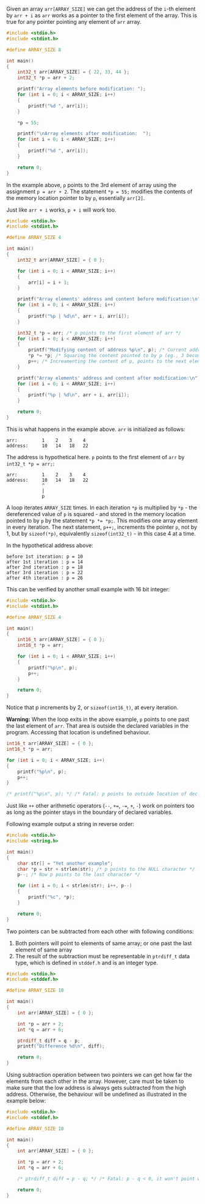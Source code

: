 Given an array `arr[ARRAY_SIZE]` we can get the address of the `i`-th element by `arr + i` as `arr` works as a pointer to the first element of the array. This is true for any pointer pointing any element of `arr` array.

```C runnable
#include <stdio.h>
#include <stdint.h>

#define ARRAY_SIZE 8

int main()
{
	int32_t arr[ARRAY_SIZE] = { 22, 33, 44 };
	int32_t *p = arr + 2;

	printf("Array elements before modification: ");
	for (int i = 0; i < ARRAY_SIZE; i++)
	{
		printf("%d ", arr[i]);
	}

	*p = 55;

	printf("\nArray elements after modification:  ");
	for (int i = 0; i < ARRAY_SIZE; i++)
	{
		printf("%d ", arr[i]);
	}

	return 0;
}
```

In the example above, `p` points to the 3rd element of array using the assignment `p = arr + 2`. The statement `*p = 55;` modifies the contents of the memory location pointer to by `p`, essentially `arr[2]`.

Just like `arr + i` works, `p + i` will work too.

```C runnable
#include <stdio.h>
#include <stdint.h>

#define ARRAY_SIZE 4

int main()
{
	int32_t arr[ARRAY_SIZE] = { 0 };

	for (int i = 0; i < ARRAY_SIZE; i++)
	{
		arr[i] = i + 1;
	}

	printf("Array elements' address and content before modification:\n");
	for (int i = 0; i < ARRAY_SIZE; i++)
	{
		printf("%p | %d\n", arr + i, arr[i]);
	}

	int32_t *p = arr; /* p points to the first element of arr */
	for (int i = 0; i < ARRAY_SIZE; i++)
	{
		printf("Modifying content of address %p\n", p); /* Current address p is holding */
		*p *= *p; /* Squaring the content pointed to by p (eg., 3 becomes 9) */
		p++; /* Increamenting the content of p, points to the next element of the array */
	}

	printf("Array elements' address and content after modification:\n");
	for (int i = 0; i < ARRAY_SIZE; i++)
	{
		printf("%p | %d\n", arr + i, arr[i]);
	}

	return 0;
}
```

This is what happens in the example above. `arr` is initialized as follows:

```
arr:         1    2    3    4
address:     10   14   18   22
```

The address is hypothetical here. `p` points to the first element of `arr` by `int32_t *p = arr;`:

```
arr:         1    2    3    4
address:     10   14   18   22
             ^
             |
             p
```

A loop iterates `ARRAY_SIZE` times. In each iteration `*p` is multiplied by `*p` - the dereferenced value of `p` is squared - and stored in the memory location pointed to by `p` by the statement `*p *= *p;`. This modifies one array element in every iteration. The next statement, `p++;`, increments the pointer `p`, not by 1, but by `sizeof(*p)`, equivalently `sizeof(int32_t)` - in this case 4 at a time.

In the hypothetical address above:

```
before 1st iteration: p = 10
after 1st iteration : p = 14
after 2nd iteration : p = 18
after 3rd iteration : p = 22
after 4th iteration : p = 26
```

This can be verified by another small example with 16 bit integer:

```C runnable
#include <stdio.h>
#include <stdint.h>

#define ARRAY_SIZE 4

int main()
{
	int16_t arr[ARRAY_SIZE] = { 0 };
	int16_t *p = arr;

	for (int i = 0; i < ARRAY_SIZE; i++)
	{
		printf("%p\n", p);
		p++;
	}

	return 0;
}
```

Notice that p increments by 2, or `sizeof(int16_t)`, at every iteration.

**Warning:** When the loop exits in the above example, `p` points to one past the last element of `arr`. That area is outside the declared variables in the program. Accessing that location is undefined behaviour.

```C
int16_t arr[ARRAY_SIZE] = { 0 };
int16_t *p = arr;

for (int i = 0; i < ARRAY_SIZE; i++)
{
    printf("%p\n", p);
	p++;
}

/* printf("%p\n", p); */ /* Fatal: p points to outside location of declared variable - undefined behaviour */
```

Just like `++` other arithmetic operators (`--`, `+=`, `-=`, `+`, `-`) work on pointers too as long as the pointer stays in the boundary of declared variables.

Following example output a string in reverse order:

```C runnable
#include <stdio.h>
#include <string.h>

int main()
{
	char str[] = "Yet another example";
	char *p = str + strlen(str); /* p points to the NULL character */
	p--; /* Now p points to the last character */

	for (int i = 0; i < strlen(str); i++, p--)
	{
		printf("%c", *p);
	}

	return 0;
}
```

Two pointers can be subtracted from each other with following conditions:

1. Both pointers will point to elements of same array; or one past the last element of same array
2. The result of the subtraction must be representable in `ptrdiff_t` data type, which is defined in `stddef.h` and is an integer type.

```C runnable
#include <stdio.h>
#include <stddef.h>

#define ARRAY_SIZE 10

int main()
{
	int arr[ARRAY_SIZE] = { 0 };

	int *p = arr + 2;
	int *q = arr + 6;

	ptrdiff_t diff = q - p;
	printf("Difference %d\n", diff);

	return 0;
}
```

Using subtraction operation between two pointers we can get how far the elements from each other in the array. However, care must be taken to make sure that the low address is always gets subtracted from the high address. Otherwise, the behaviour will be undefined as illustrated in the example below:

```C
#include <stdio.h>
#include <stddef.h>

#define ARRAY_SIZE 10

int main()
{
	int arr[ARRAY_SIZE] = { 0 };

	int *p = arr + 2;
	int *q = arr + 6;

	/* ptrdiff_t diff = p - q; */ /* Fatal: p - q < 0, it won't point within arr and the result may not fit in ptrdiff_t */

	return 0;
}
```

